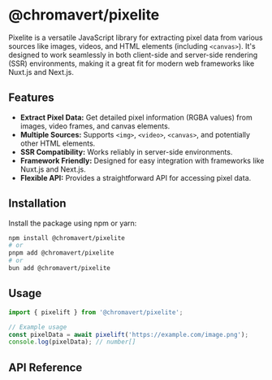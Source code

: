 # @chromavert/pixelite

Pixelite is a versatile JavaScript library for extracting pixel data from various sources like images, videos, and HTML elements (including `<canvas>`). It's designed to work seamlessly in both client-side and server-side rendering (SSR) environments, making it a great fit for modern web frameworks like Nuxt.js and Next.js.

## Features

- **Extract Pixel Data:** Get detailed pixel information (RGBA values) from images, video frames, and canvas elements.
- **Multiple Sources:** Supports `<img>`, `<video>`, `<canvas>`, and potentially other HTML elements.
- **SSR Compatibility:** Works reliably in server-side environments.
- **Framework Friendly:** Designed for easy integration with frameworks like Nuxt.js and Next.js.
- **Flexible API:** Provides a straightforward API for accessing pixel data.

## Installation

Install the package using npm or yarn:

```bash
npm install @chromavert/pixelite
# or
pnpm add @chromavert/pixelite
# or
bun add @chromavert/pixelite
```

## Usage

```typescript
import { pixelift } from '@chromavert/pixelite';

// Example usage
const pixelData = await pixelift('https://example.com/image.png');
console.log(pixelData); // number[]
```

## API Reference
